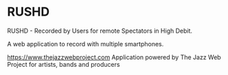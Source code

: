 # RUSHD
RUSHD - Recorded by Users for remote Spectators in High Debit. 

A web application to record with multiple smartphones.


https://www.thejazzwebproject.com
Application powered by The Jazz Web Project for artists, bands and producers
